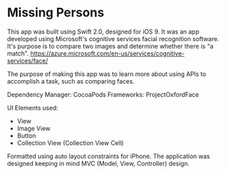 # Missing Persons

This app was built using Swift 2.0, designed for iOS 9. It was an app developed using Microsoft's cognitive services facial 
recognition software. It's purpose is to compare two images and determine whether there is "a match".
https://azure.microsoft.com/en-us/services/cognitive-services/face/

The purpose of making this app was to learn more about using APIs to accomplish a task, such as comparing faces. 

Dependency Manager: CocoaPods
Frameworks: ProjectOxfordFace

UI Elements used:

- View
- Image View
- Button
- Collection View (Collection View Cell)

Formatted using auto layout constraints for iPhone. The application was designed keeping in mind MVC (Model, View, Controller) 
design.

